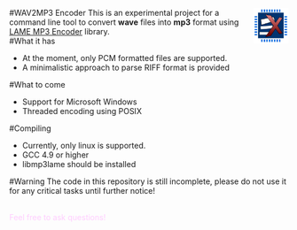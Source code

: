 <a href="http://embedonix.com"><img src="res/embedonix.jpg" width=64 height=64 align="right" /></a>
#WAV2MP3 Encoder
This is an experimental project for a command line tool to convert <b>wave</b> files into <b>mp3</b> format using <a href="http://lame.sourceforge.net" target="_blank">LAME MP3 Encoder</a> library.
<br />
#What it has
<ul>
<li>At the moment, only PCM formatted files are supported.</li>
<li>A minimalistic approach to parse RIFF format is provided</li>
</ul>
#What to come
<ul>
<li>Support for Microsoft Windows</li>
<li>Threaded encoding using POSIX</li>
</ul>
#Compiling
<ul>
<li>Currently, only linux is supported.</li>
<li>GCC 4.9 or higher</li>
<li>libmp3lame should be installed</li>
</ul>
#Warning
The code in this repository is still incomplete, please do not use it for any critical tasks until further notice!
<br /><br />
<p style="color: #FFCDFF">Feel free to ask questions!</p>